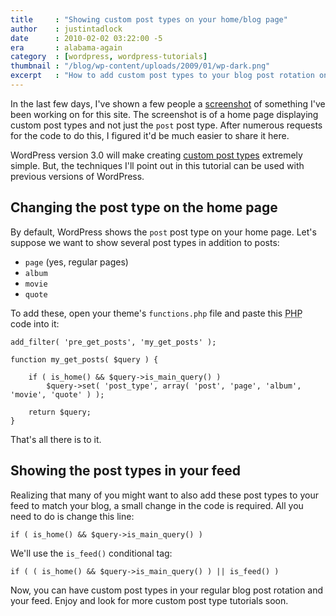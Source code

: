 ```yaml
---
title     : "Showing custom post types on your home/blog page"
author    : justintadlock
date      : 2010-02-02 03:22:00 -5
era       : alabama-again
category  : [wordpress, wordpress-tutorials]
thumbnail : "/blog/wp-content/uploads/2009/01/wp-dark.png"
excerpt   : "How to add custom post types to your blog post rotation on your WordPress home (blog/posts) page."
---
```


In the last few days, I've shown a few people a <a href="http://justintadlock.com/blog/wp-content/uploads/2010/02/justin-tadlock-future.png" title="Justin Tadlock future home page">screenshot</a> of something I've been working on for this site.  The screenshot is of a home page displaying custom post types and not just the <code>post</code> post type.  After numerous requests for the code to do this, I figured it'd be much easier to share it here.

WordPress version 3.0 will make creating <a href="http://core.trac.wordpress.org/ticket/9674" title="WordPress Trac: Better support for custom post types">custom post types</a> extremely simple.  But, the techniques I'll point out in this tutorial can be used with previous versions of WordPress.

## Changing the post type on the home page

By default, WordPress shows the <code>post</code> post type on your home page.  Let's suppose we want to show several post types in addition to posts:

<ul>
	<li><code>page</code> (yes, regular pages)</li>
	<li><code>album</code></li>
	<li><code>movie</code></li>
	<li><code>quote</code></li>
</ul>

To add these, open your theme's <code>functions.php</code> file and paste this <acronym title="Hypertext Preprocessor">PHP</acronym> code into it:

<pre><code>add_filter( 'pre_get_posts', 'my_get_posts' );

function my_get_posts( $query ) {

	if ( is_home() && $query->is_main_query() )
		$query->set( 'post_type', array( 'post', 'page', 'album', 'movie', 'quote' ) );

	return $query;
}</code></pre>

That's all there is to it.

## Showing the post types in your feed

Realizing that many of you might want to also add these post types to your feed to match your blog, a small change in the code is required.  All you need to do is change this line:

<pre><code>if ( is_home() && $query->is_main_query() )</code></pre>

We'll use the <code>is_feed()</code> conditional tag:

<pre><code>if ( ( is_home() && $query->is_main_query() ) || is_feed() )</code></pre>

Now, you can have custom post types in your regular blog post rotation and your feed.  Enjoy and look for more custom post type tutorials soon.
